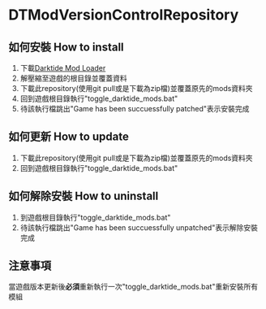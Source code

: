 # DTModVersionControlRepository

## 如何安裝 How to install
1. 下載[Darktide Mod Loader](https://www.nexusmods.com/warhammer40kdarktide/mods/19)
2. 解壓縮至遊戲的根目錄並覆蓋資料
3. 下載此repository(使用git pull或是下載為zip檔)並覆蓋原先的mods資料夾
4. 回到遊戲根目錄執行"toggle_darktide_mods.bat"
5. 待該執行檔跳出"Game has been succuessfully patched"表示安裝完成

## 如何更新 How to update
1. 下載此repository(使用git pull或是下載為zip檔)並覆蓋原先的mods資料夾
2. 回到遊戲根目錄執行"toggle_darktide_mods.bat"

## 如何解除安裝 How to uninstall
1. 到遊戲根目錄執行"toggle_darktide_mods.bat"
2. 待該執行檔跳出"Game has been succuessfully unpatched"表示解除安裝完成

## 注意事項
當遊戲版本更新後**必須**重新執行一次"toggle_darktide_mods.bat"重新安裝所有模組